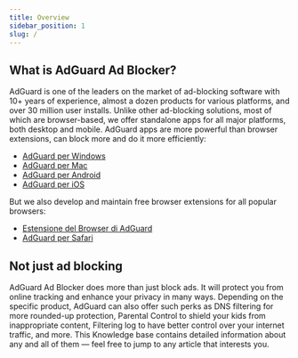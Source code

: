 ```yaml
---
title: Overview
sidebar_position: 1
slug: /
---
```


## What is AdGuard Ad Blocker?

AdGuard is one of the leaders on the market of ad-blocking software with 10+ years of experience, almost a dozen products for various platforms, and over 30 million user installs. Unlike other ad-blocking solutions, most of which are browser-based, we offer standalone apps for all major platforms, both desktop and mobile. AdGuard apps are more powerful than browser extensions, can block more and do it more efficiently:

- [AdGuard per Windows](/adguard-for-windows/features/home-screen)
- [AdGuard per Mac](/adguard-for-mac/overview)
- [AdGuard per Android](/adguard-for-android/features/protection/ad-blocking)
- [AdGuard per iOS](/adguard-for-ios/overview)

But we also develop and maintain free browser extensions for all popular browsers:

- [Estensione del Browser di AdGuard](/adguard-browser-extension/overview)
- [AdGuard per Safari](/adguard-for-safari/features/general)

## Not just ad blocking

AdGuard Ad Blocker does more than just block ads. It will protect you from online tracking and enhance your privacy in many ways. Depending on the specific product, AdGuard can also offer such perks as DNS filtering for more rounded-up protection, Parental Control to shield your kids from inappropriate content, Filtering log to have better control over your internet traffic, and more. This Knowledge base contains detailed information about any and all of them — feel free to jump to any article that interests you.

